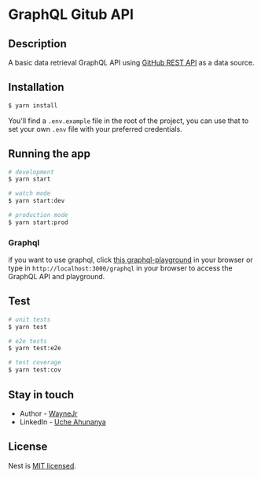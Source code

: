 # GraphQL Gitub API

## Description

A basic data retrieval GraphQL API using [GitHub REST API](https://developer.github.com/v3/) as a data source.

## Installation

```bash
$ yarn install
```

You'll find a `.env.example` file in the root of the project, you can use that to
set your own `.env` file with your preferred credentials.

## Running the app

```bash
# development
$ yarn start

# watch mode
$ yarn start:dev

# production mode
$ yarn start:prod
```

### Graphql
if you want to use graphql, click [this graphql-playground](http://localhost:3000/graphql) in your browser or 
type in `http://localhost:3000/graphql` in your browser to access the GraphQL API and playground.


## Test

```bash
# unit tests
$ yarn test

# e2e tests
$ yarn test:e2e

# test coverage
$ yarn test:cov
```

## Stay in touch

- Author - [WayneJr](https://github.com/WayneJr)
- LinkedIn - [Uche Ahunanya](http://linkedin.com/in/uche-ahunanya-dev)


## License

Nest is [MIT licensed](LICENSE).
